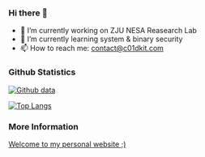 ### Hi there 👋

- 🔭 I’m currently working on ZJU NESA Reasearch Lab
- 🌱 I’m currently learning system & binary security
- 📫 How to reach me: contact@c01dkit.com

### Github Statistics

[![Github data](https://github-readme-stats.vercel.app/api?username=c01dkit)]()

[![Top Langs](https://github-readme-stats.vercel.app/api/top-langs/?username=c01dkit&layout=compact&langs_count=10)](https://github.com/anuraghazra/github-readme-stats)
<!--
- 👯 I’m looking to collaborate on ...
- 🤔 I’m looking for help with ...
- 💬 Ask me about ...
- 😄 Pronouns: ...
- ⚡ Fun fact: ...
-->

### More Information

[Welcome to my personal website ;) ](https://www.c01dkit.com)
